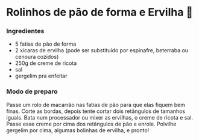 # Rolinhos de pão de forma e Ervilha :green_heart: #

### Ingredientes

- 5 fatias de pão de forma
- 2 xícaras de ervilha (pode ser substituído por espinafre, beterraba ou cenoura cozidos)
- 250g de creme de ricota
- sal
- gergelim pra enfeitar

### Modo de preparo

Passe um rolo de macarrão nas fatias de pão para que elas fiquem bem finas. Corte as bordas, depois tente cortar dois retângulos de tamanhos iguais. Bata num processador ou mixer as ervilhas, o creme de ricota e sal. Passe esse creme por cima dos retângulos de pão e enrole. Polvilhe gergelim por cima, algumas bolinhas de ervilha, e pronto!
